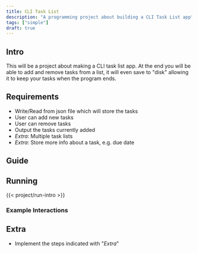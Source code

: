 ```yaml
---
title: CLI Task List
description: "A programming project about building a CLI Task List app"
tags: ["simple"]
draft: true
---
```

## Intro
This will be a project about making a CLI task list app. At the end you will be able to add and remove tasks from a list, it will even save to "disk" allowing it to keep your tasks when the program ends.


## Requirements
- Write/Read from json file which will store the tasks
- User can add new tasks
- User can remove tasks
- Output the tasks currently added
- *Extra*: Multiple task lists
- *Extra*: Store more info about a task, e.g. due date


## Guide


## Running
{{< project/run-intro >}}

### Example Interactions


## Extra
- Implement the steps indicated with "*Extra*"
